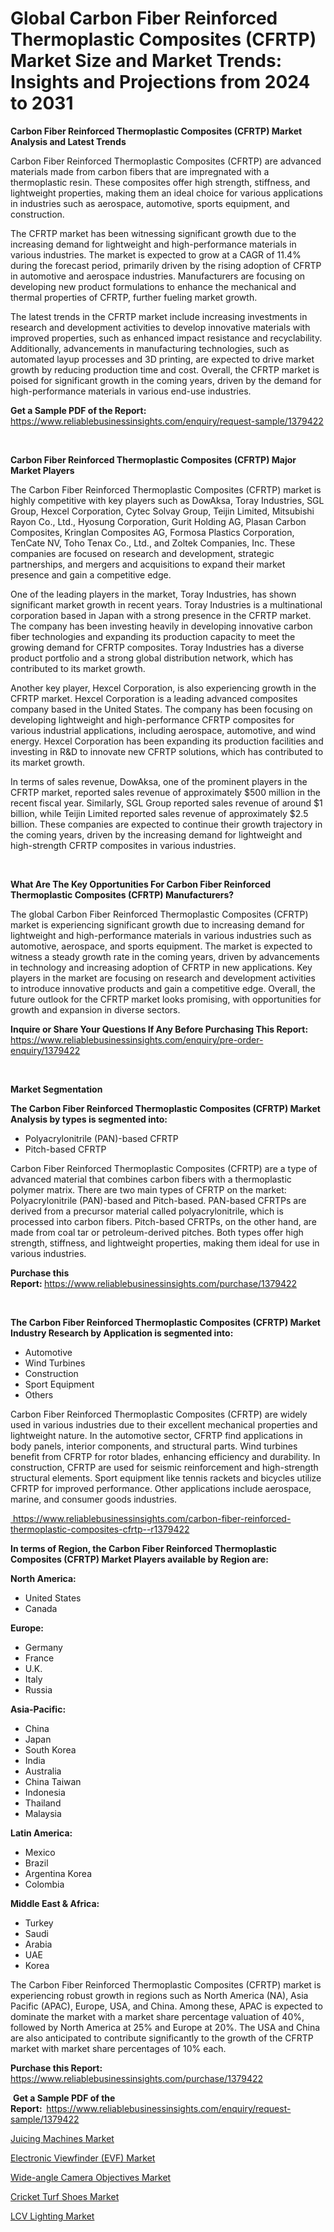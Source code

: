 <p><h1>Global Carbon Fiber Reinforced Thermoplastic Composites (CFRTP) Market Size and Market Trends: Insights and Projections from 2024 to 2031</h1></p><p><strong>Carbon Fiber Reinforced Thermoplastic Composites (CFRTP) Market Analysis and Latest Trends</strong></p>
<p><p>Carbon Fiber Reinforced Thermoplastic Composites (CFRTP) are advanced materials made from carbon fibers that are impregnated with a thermoplastic resin. These composites offer high strength, stiffness, and lightweight properties, making them an ideal choice for various applications in industries such as aerospace, automotive, sports equipment, and construction.</p><p>The CFRTP market has been witnessing significant growth due to the increasing demand for lightweight and high-performance materials in various industries. The market is expected to grow at a CAGR of 11.4% during the forecast period, primarily driven by the rising adoption of CFRTP in automotive and aerospace industries. Manufacturers are focusing on developing new product formulations to enhance the mechanical and thermal properties of CFRTP, further fueling market growth.</p><p>The latest trends in the CFRTP market include increasing investments in research and development activities to develop innovative materials with improved properties, such as enhanced impact resistance and recyclability. Additionally, advancements in manufacturing technologies, such as automated layup processes and 3D printing, are expected to drive market growth by reducing production time and cost. Overall, the CFRTP market is poised for significant growth in the coming years, driven by the demand for high-performance materials in various end-use industries.</p></p>
<p><strong>Get a Sample PDF of the Report:&nbsp;</strong> <a href="https://www.reliablebusinessinsights.com/enquiry/request-sample/1379422">https://www.reliablebusinessinsights.com/enquiry/request-sample/1379422</a></p>
<p>&nbsp;</p>
<p><strong>Carbon Fiber Reinforced Thermoplastic Composites (CFRTP) Major Market Players</strong></p>
<p><p>The Carbon Fiber Reinforced Thermoplastic Composites (CFRTP) market is highly competitive with key players such as DowAksa, Toray Industries, SGL Group, Hexcel Corporation, Cytec Solvay Group, Teijin Limited, Mitsubishi Rayon Co., Ltd., Hyosung Corporation, Gurit Holding AG, Plasan Carbon Composites, Kringlan Composites AG, Formosa Plastics Corporation, TenCate NV, Toho Tenax Co., Ltd., and Zoltek Companies, Inc. These companies are focused on research and development, strategic partnerships, and mergers and acquisitions to expand their market presence and gain a competitive edge.</p><p>One of the leading players in the market, Toray Industries, has shown significant market growth in recent years. Toray Industries is a multinational corporation based in Japan with a strong presence in the CFRTP market. The company has been investing heavily in developing innovative carbon fiber technologies and expanding its production capacity to meet the growing demand for CFRTP composites. Toray Industries has a diverse product portfolio and a strong global distribution network, which has contributed to its market growth.</p><p>Another key player, Hexcel Corporation, is also experiencing growth in the CFRTP market. Hexcel Corporation is a leading advanced composites company based in the United States. The company has been focusing on developing lightweight and high-performance CFRTP composites for various industrial applications, including aerospace, automotive, and wind energy. Hexcel Corporation has been expanding its production facilities and investing in R&D to innovate new CFRTP solutions, which has contributed to its market growth.</p><p>In terms of sales revenue, DowAksa, one of the prominent players in the CFRTP market, reported sales revenue of approximately $500 million in the recent fiscal year. Similarly, SGL Group reported sales revenue of around $1 billion, while Teijin Limited reported sales revenue of approximately $2.5 billion. These companies are expected to continue their growth trajectory in the coming years, driven by the increasing demand for lightweight and high-strength CFRTP composites in various industries.</p></p>
<p>&nbsp;</p>
<p><strong>What Are The Key Opportunities For Carbon Fiber Reinforced Thermoplastic Composites (CFRTP) Manufacturers?</strong></p>
<p><p>The global Carbon Fiber Reinforced Thermoplastic Composites (CFRTP) market is experiencing significant growth due to increasing demand for lightweight and high-performance materials in various industries such as automotive, aerospace, and sports equipment. The market is expected to witness a steady growth rate in the coming years, driven by advancements in technology and increasing adoption of CFRTP in new applications. Key players in the market are focusing on research and development activities to introduce innovative products and gain a competitive edge. Overall, the future outlook for the CFRTP market looks promising, with opportunities for growth and expansion in diverse sectors.</p></p>
<p><strong>Inquire or Share Your Questions If Any Before Purchasing This Report:</strong> <a href="https://www.reliablebusinessinsights.com/enquiry/pre-order-enquiry/1379422">https://www.reliablebusinessinsights.com/enquiry/pre-order-enquiry/1379422</a></p>
<p>&nbsp;</p>
<p><strong>Market Segmentation</strong></p>
<p><strong>The Carbon Fiber Reinforced Thermoplastic Composites (CFRTP) Market Analysis by types is segmented into:</strong></p>
<p><ul><li>Polyacrylonitrile (PAN)-based CFRTP</li><li>Pitch-based CFRTP</li></ul></p>
<p><p>Carbon Fiber Reinforced Thermoplastic Composites (CFRTP) are a type of advanced material that combines carbon fibers with a thermoplastic polymer matrix. There are two main types of CFRTP on the market: Polyacrylonitrile (PAN)-based and Pitch-based. PAN-based CFRTPs are derived from a precursor material called polyacrylonitrile, which is processed into carbon fibers. Pitch-based CFRTPs, on the other hand, are made from coal tar or petroleum-derived pitches. Both types offer high strength, stiffness, and lightweight properties, making them ideal for use in various industries.</p></p>
<p><strong>Purchase this Report:&nbsp;</strong><a href="https://www.reliablebusinessinsights.com/purchase/1379422">https://www.reliablebusinessinsights.com/purchase/1379422</a></p>
<p>&nbsp;</p>
<p><strong>The Carbon Fiber Reinforced Thermoplastic Composites (CFRTP) Market Industry Research by Application is segmented into:</strong></p>
<p><ul><li>Automotive</li><li>Wind Turbines</li><li>Construction</li><li>Sport Equipment</li><li>Others</li></ul></p>
<p><p>Carbon Fiber Reinforced Thermoplastic Composites (CFRTP) are widely used in various industries due to their excellent mechanical properties and lightweight nature. In the automotive sector, CFRTP find applications in body panels, interior components, and structural parts. Wind turbines benefit from CFRTP for rotor blades, enhancing efficiency and durability. In construction, CFRTP are used for seismic reinforcement and high-strength structural elements. Sport equipment like tennis rackets and bicycles utilize CFRTP for improved performance. Other applications include aerospace, marine, and consumer goods industries.</p></p>
<p><a href="https://www.reliablebusinessinsights.com/carbon-fiber-reinforced-thermoplastic-composites-cfrtp--r1379422">&nbsp;https://www.reliablebusinessinsights.com/carbon-fiber-reinforced-thermoplastic-composites-cfrtp--r1379422</a></p>
<p><strong>In terms of Region, the Carbon Fiber Reinforced Thermoplastic Composites (CFRTP) Market Players available by Region are:</strong></p>
<p>
    <p> <strong> North America: </strong>
        <ul>
            <li>United States</li>
            <li>Canada</li>
        </ul>
        </p> 
    <p> <strong> Europe: </strong>
        <ul>
            <li>Germany</li>
            <li>France</li>
            <li>U.K.</li>
            <li>Italy</li>
            <li>Russia</li>
        </ul>
        </p> 
    <p> <strong> Asia-Pacific: </strong>
        <ul>
            <li>China</li>
            <li>Japan</li>
            <li>South Korea</li>
            <li>India</li>
            <li>Australia</li>
            <li>China Taiwan</li>
            <li>Indonesia</li>
            <li>Thailand</li>
            <li>Malaysia</li>
        </ul>
        </p> 
    <p> <strong> Latin America: </strong>
        <ul>
            <li>Mexico</li>
            <li>Brazil</li>
            <li>Argentina Korea</li>
            <li>Colombia</li>
        </ul>
        </p> 
    <p> <strong> Middle East & Africa: </strong>
        <ul>
            <li>Turkey</li>
            <li>Saudi</li>
            <li>Arabia</li>
            <li>UAE</li>
            <li>Korea</li>
        </ul>
    </p>
    </p>
<p><p>The Carbon Fiber Reinforced Thermoplastic Composites (CFRTP) market is experiencing robust growth in regions such as North America (NA), Asia Pacific (APAC), Europe, USA, and China. Among these, APAC is expected to dominate the market with a market share percentage valuation of 40%, followed by North America at 25% and Europe at 20%. The USA and China are also anticipated to contribute significantly to the growth of the CFRTP market with market share percentages of 10% each.</p></p>
<p><strong>Purchase this Report: </strong><a href="https://www.reliablebusinessinsights.com/purchase/1379422">https://www.reliablebusinessinsights.com/purchase/1379422</a></p>
<p>&nbsp;<strong>Get a Sample PDF of the Report:&nbsp;&nbsp;</strong><a href="https://www.reliablebusinessinsights.com/enquiry/request-sample/1379422">https://www.reliablebusinessinsights.com/enquiry/request-sample/1379422</a></p>
<p><strong></strong></p>
<p><p><a href="https://www.linkedin.com/pulse/juicing-machines-market-research-report-includes-analysis-size-kxz3f">Juicing Machines Market</a></p><p><a href="https://github.com/mancsybtousav/Market-Research-Report-List-3/blob/main/electronic-viewfinder-evf-market.md">Electronic Viewfinder (EVF) Market</a></p><p><a href="https://github.com/maudAbbott7/Market-Research-Report-List-2/blob/main/wide-angle-camera-objectives-market.md">Wide-angle Camera Objectives Market</a></p><p><a href="https://www.linkedin.com/pulse/cricket-turf-shoes-market-global-regional-analysis-focus-region-ihcif">Cricket Turf Shoes Market</a></p><p><a href="https://medium.com/@addiehirthe44/global-lcv-lighting-industry-research-report-competitive-landscape-market-size-regional-status-9782a1479a58">LCV Lighting Market</a></p></p>